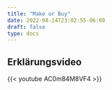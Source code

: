 ```yaml
---
title: "Make or Buy"
date: 2022-08-24T23:02:55-06:00
draft: false
type: docs
---
```


## Erklärungsvideo

{{< youtube AC0m84M8VF4 >}}
